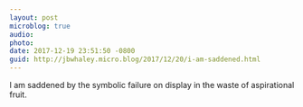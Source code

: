 ```yaml
---
layout: post
microblog: true
audio: 
photo: 
date: 2017-12-19 23:51:50 -0800
guid: http://jbwhaley.micro.blog/2017/12/20/i-am-saddened.html
---
```

I am saddened by the symbolic failure on display in the waste of aspirational fruit.
